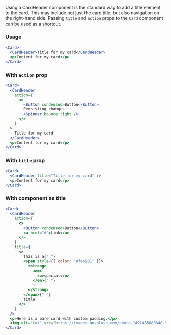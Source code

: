 Using a CardHeader component is the standard way to add a title element to the card. This may include not just the card title, but also navigation on the right-hand side.
Passing `title` and `action` props to the `Card` component can be used as a shortcut.

### Usage

```jsx
<Card>
  <CardHeader>Title for my card</CardHeader>
  <p>Content for my card</p>
</Card>
```

### With `action` prop

```jsx
<Card>
  <CardHeader
    action={
      <>
        <Button condensed>Button</Button>
        Persisting changes
        <Spinner bounce right />
      </>
    }
  >
    Title for my card
  </CardHeader>
  <p>Content for my card</p>
</Card>
```

### With `title` prop

```jsx
<Card>
  <CardHeader title="Title for my card" />
  <p>Content for my card</p>
</Card>
```

### With component as title

```jsx
<Card>
  <CardHeader
    action={
      <>
        <Button condensed>Button</Button>
        <a href="#">Link</a>
      </>
    }
    title={
      <>
        This is a{" "}
        <span style={{ color: "#feb901" }}>
          <strong>
            <em>
              <u>special</u>
            </em>{" "}
            ✨
          </strong>
        </span>{" "}
        title
      </>
    }
  />
  <p>Here is a bare card with custom padding.</p>
  <img alt="Cat" src="https://images.unsplash.com/photo-1491485880348-85d48a9e5312?w=500" />
</Card>
```
